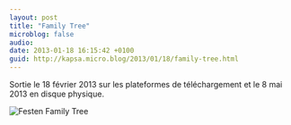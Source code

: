 ```yaml
---
layout: post
title: "Family Tree"
microblog: false
audio: 
date: 2013-01-18 16:15:42 +0100
guid: http://kapsa.micro.blog/2013/01/18/family-tree.html
---
```

Sortie le 18 février 2013 sur les plateformes de téléchargement et le 8 mai 2013 en disque physique.

<img src="http://www.jeankapsa.com/uploads/2018/b19367d7a3.jpg" alt="Festen Family Tree"/>
